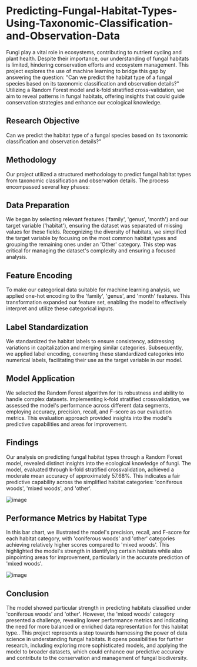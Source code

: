 # Predicting-Fungal-Habitat-Types-Using-Taxonomic-Classification-and-Observation-Data

Fungi play a vital role in ecosystems, contributing to nutrient
cycling and plant health. Despite their importance, our
understanding of fungal habitats is limited, hindering conservation
efforts and ecosystem management. This project explores the use
of machine learning to bridge this gap by answering the question:
"Can we predict the habitat type of a fungal species based on its
taxonomic classification and observation details?" Utilizing a
Random Forest model and k-fold stratified cross-validation, we
aim to reveal patterns in fungal habitats, offering insights that
could guide conservation strategies and enhance our ecological
knowledge.

## Research Objective
Can we predict the habitat type of a fungal species based on its
taxonomic classification and observation details?"

## Methodology
Our project utilized a structured methodology to predict fungal
habitat types from taxonomic classification and observation details.
The process encompassed several key phases:

## Data Preparation
We began by selecting relevant features
('family', 'genus', 'month') and our target
variable ('habitat'), ensuring the dataset was
separated of missing values for these fields.
Recognizing the diversity of habitats, we
simplified the target variable by focusing on the
most common habitat types and grouping the
remaining ones under an 'Other' category. This
step was critical for managing the dataset's
complexity and ensuring a focused analysis.

## Feature Encoding
To make our categorical data suitable for
machine learning analysis, we applied one-hot
encoding to the 'family', 'genus', and 'month'
features. This transformation expanded our
feature set, enabling the model to effectively
interpret and utilize these categorical inputs.

## Label Standardization
We standardized the habitat labels to ensure
consistency, addressing variations in
capitalization and merging similar categories.
Subsequently, we applied label encoding,
converting these standardized categories into
numerical labels, facilitating their use as the
target variable in our model.

## Model Application
We selected the Random Forest algorithm for
its robustness and ability to handle complex
datasets. Implementing k-fold stratified crossvalidation,
we assessed the model's performance
across different data segments, employing
accuracy, precision, recall, and F-score as our
evaluation metrics. This evaluation approach
provided insights into the model's predictive
capabilities and areas for improvement.

## Findings
Our analysis on predicting fungal habitat types through a Random Forest model, revealed distinct
insights into the ecological knowledge of fungi. The model, evaluated through k-fold stratified crossvalidation,
achieved a moderate mean accuracy of approximately 57.68%. This indicates a fair
predictive capability across the simplified habitat categories: 'coniferous woods', 'mixed woods', and
'other'.

![image](https://github.com/user-attachments/assets/fff98966-dc97-4e5c-b361-fc41f1376d30)

## Performance Metrics by Habitat Type
In this bar chart, we illustrated the model's precision,
recall, and F-score for each habitat category, with
'coniferous woods' and 'other' categories achieving
relatively higher scores compared to 'mixed woods'.
This highlighted the model's strength in identifying
certain habitats while also pinpointing areas for
improvement, particularly in the accurate prediction
of 'mixed woods'.

![image](https://github.com/user-attachments/assets/6c24965c-7034-4c6c-939d-a2c04ee9375b)

## Conclusion
The model showed particular strength in predicting
habitats classified under 'coniferous woods' and
'other'. However, the 'mixed woods' category
presented a challenge, revealing lower performance
metrics and indicating the need for more balanced or
enriched data representation for this habitat type..
This project represents a step towards harnessing the
power of data science in understanding fungal habitats.
It opens possibilities for further research, including
exploring more sophisticated models, and applying the
model to broader datasets, which could enhance our
predictive accuracy and contribute to the conservation
and management of fungal biodiversity.

